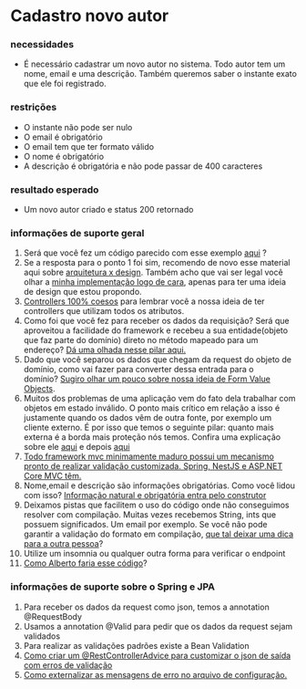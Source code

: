 # Cadastro novo autor

### **necessidades**

*   É necessário cadastrar um novo autor no sistema. Todo autor tem um nome, email e uma descrição. Também queremos saber o instante exato que ele foi registrado.

### **restrições**

*   O instante não pode ser nulo
*   O email é obrigatório
*   O email tem que ter formato válido
*   O nome é obrigatório
*   A descrição é obrigatória e não pode passar de 400 caracteres

### **resultado esperado**

*   Um novo autor criado e status 200 retornado

### **informações de suporte geral**

1.  Será que você fez um código parecido com esse exemplo [aqui](https://youtu.be/hSab_VHL98Q) ?
2.  Se a resposta para o ponto 1 foi sim, recomendo de novo esse material aqui sobre [arquitetura x design](https://youtu.be/BaLEcX_Bh1k). Também acho que vai ser legal você olhar a [minha implementação logo de cara](https://youtu.be/CghDgad4jWI), apenas para ter uma ideia de design que estou propondo.
3.  [Controllers 100% coesos](https://youtu.be/i3Au8Slv3x4) para lembrar você a nossa ideia de ter controllers que utilizam todos os atributos.
4.  Como foi que você fez para receber os dados da requisição? Será que aproveitou a facilidade do framework e recebeu a sua entidade(objeto que faz parte do domínio) direto no método mapeado para um endereço? [Dá uma olhada nesse pilar aqui.](https://youtu.be/_CvFy3ypsYc)
5.  Dado que você separou os dados que chegam da request do objeto de domínio, como vai fazer para converter dessa entrada para o domínio? [Sugiro olhar um pouco sobre nossa ideia de Form Value Objects](https://youtu.be/2Oc56btUWQA).
6.  Muitos dos problemas de uma aplicação vem do fato dela trabalhar com objetos em estado inválido. O ponto mais crítico em relação a isso é justamente quando os dados vêm de outra fonte, por exemplo um cliente externo. É por isso que temos o seguinte pilar: quanto mais externa é a borda mais proteção nós temos. Confira uma explicação sobre ele [aqui](https://youtu.be/pu9zErRwk7k) e depois [aqui](https://youtu.be/odzqRwdgVUw)
7.  [Todo framework mvc minimamente maduro possui um mecanismo pronto de realizar validação customizada. Spring, NestJS e ASP.NET Core MVC têm.](https://youtu.be/YXF8Ll64tfk)
8.  Nome,email e descrição são informações obrigatórias. Como você lidou com isso? [Informação natural e obrigatória entra pelo construtor](https://youtu.be/-eVRkz-3nCQ)
9.  Deixamos pistas que facilitem o uso do código onde não conseguimos resolver com compilação. Muitas vezes recebemos String, ints que possuem significados. Um email por exemplo. Se você não pode garantir a validação do formato em compilação, [que tal deixar uma dica para a outra pessoa](https://youtu.be/TqaMn9jTRU0)?
10.  Utilize um insomnia ou qualquer outra forma para verificar o endpoint
12.  [Como Alberto faria esse código](https://youtu.be/CghDgad4jWI)?

### **informações de suporte sobre o Spring e JPA**

1.  Para receber os dados da request como json, temos a annotation @RequestBody
2.  Usamos a annotation @Valid para pedir que os dados da request sejam validados
3.  Para realizar as validações padrões existe a Bean Validation
4.  [Como criar um @RestControllerAdvice para customizar o json de saída com erros de validação](https://youtu.be/LlX6zoGwQQA)
5.  [Como externalizar as mensagens de erro no arquivo de configuração.](https://youtu.be/Fsl5E-BGHuU)

